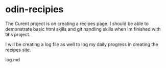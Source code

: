 # odin-recipies

The Curent project is on creating a recipes page. I should be able to demonstrate basic html skills and git handling skills when Im finished with tihs project.

I will be creating a log file as well to log my daily progress in creating the recipes site.

log.md
